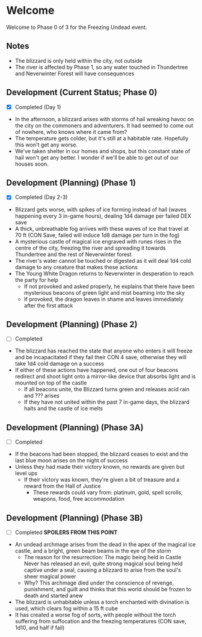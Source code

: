 # Welcome
Welcome to Phase 0 of 3 for the Freezing Undead event.

## Notes
- The blizzard is only held within the city, not outside
- The river is affected by Phase 1, so any water touched in Thundertree and Neverwinter Forest will have consequences

## Development (Current Status; Phase 0)
- [x] Completed (Day 1)
- In the afternoon, a blizzard arises with storms of hail wreaking havoc on the city on the commoners and adventurers. It had seemed to come out of nowhere, who knows where it came from?
- The temperature gets colder, but it's still at a habitable rate. Hopefully this won't get any worse.
- We've taken shelter in our homes and shops, but this constant state of hail won't get any better. I wonder if we'll be able to get out of our houses soon.

## Development (Planning) (Phase 1) 
- [x] Completed (Day 2-3)
- Blizzard gets worse, with spikes of ice forming instead of hail (waves happening every 3 in-game hours), dealing 1d4 damage per failed DEX save
- A thick, unbreathable fog arrives with these waves of ice that travel at 70 ft (CON Save, failed will induce 1d8 damage per turn in the fog)
- A mysterious castle of magical ice engraved with runes rises in the centre of the city, freezing the river and spreading it towards Thundertree and the rest of Neverwinter forest
- The river's water cannot be touched or digested as it will deal 1d4 cold damage to any creature that makes these actions
- The Young White Dragon returns to Neverwinter in desperation to reach the party for help
	- If not provoked and asked properly, he explains that there have been mysterious beacons of green light and mist beaming into the sky
	- If provoked, the dragon leaves in shame and leaves immediately after the first attack

## Development (Planning) (Phase 2)
- [ ] Completed
- The blizzard has reached the state that anyone who enters it will freeze and be incapacitated if they fail their CON 4 save, otherwise they will take 1d4 cold damage on a success
- If either of these actions have happened, one out of four beacons redirect and shoot light onto a mirror-like device that absorbs light and is mounted on top of the castle
	- If all beacons unite, the Blizzard turns green and releases acid rain and ??? arises
	- If they have not united within the past 7 in-game days, the blizzard halts and the castle of ice melts

## Development (Planning) (Phase 3A)
- [ ] Completed
- If the beacons had been stopped, the blizzard ceases to exist and the last blue moon arises on the night of success
- Unless they had made their victory known, no rewards are given but level ups
	- If their victory was known, they're given a bit of treasure and a reward from the Hall of Justice
		- These rewards could vary from: platinum, gold, spell scrolls, weapons, food, free accommodation 

## Development (Planning) (Phase 3B)
- [ ] Completed
**SPOILERS FROM THIS POINT**
- An undead archmage arises from the dead in the apex of the magical ice castle, and a bright, green beam beams in the eye of the storm
	- The reason for the resurrection: The magic being held in Castle Never has released an evil, quite strong magical soul being held captive under a seal, causing a blizzard to arise from the soul's sheer magical power
	- Why? This archmage died under the conscience of revenge, punishment, and guilt and thinks that this world should be frozen to death and started anew
- The blizzard is unhabitable unless a torch enchanted with divination is used, which clears fog within a 15 ft cube
- It has created a worse fog of sorts, with people without the torch suffering from suffocation and the freezing temperatures (CON save, 1d10, and half if fail)